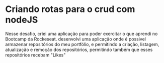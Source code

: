 
# Criando rotas para o crud com nodeJS

Nesse desafio, criei uma aplicação para poder exercitar o que aprendi no Bootcamp da Rockeseat.
desenvolvi uma aplicação onde é possivel armazenar repositórios do meu portfólio, e permitindo a criação, listagem, atualização e remoção dos repositórios, permitindo também que esses repositórios recebam "Likes"
